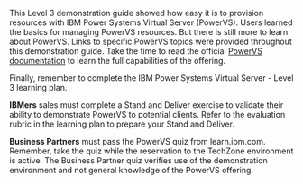 This Level 3 demonstration guide showed how easy it is to provision resources with IBM Power Systems Virtual Server (PowerVS). Users learned the basics for managing PowerVS resources. But there is still more to learn about PowerVS. Links to specific PowerVS topics were provided throughout this demonstration guide. Take the time to read the official <a href="https://cloud.ibm.com/docs/power-iaas" target="_blank">PowerVS documentation</a> to learn the full capabilities of the offering.

Finally, remember to complete the IBM Power Systems Virtual Server - Level 3 learning plan.

**IBMers** sales must complete a Stand and Deliver exercise to validate their ability to demonstrate PowerVS to potential clients. Refer to the evaluation rubric in the learning plan to prepare your Stand and Deliver.

**Business Partners** must pass the PowerVS quiz from learn.ibm.com. Remember, take the quiz while the reservation to the TechZone environment is active. The Business Partner quiz verifies use of the demonstration environment and not general knowledge of the PowerVS offering.
